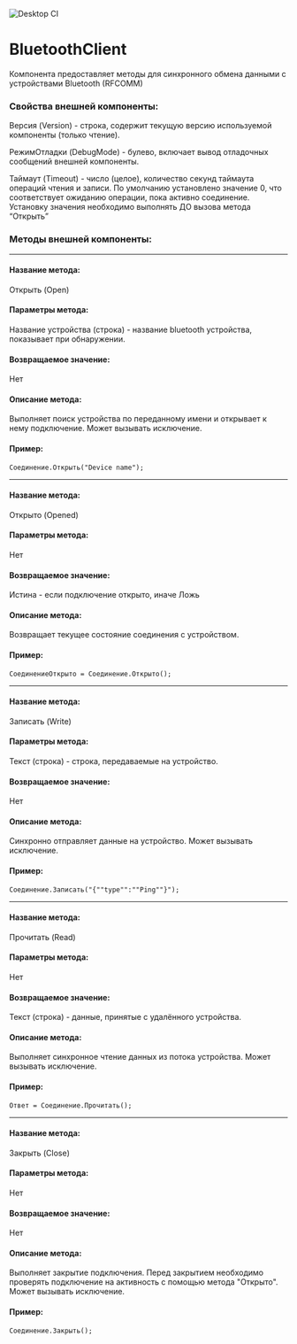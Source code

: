 ![Desktop CI](https://github.com/akpaevj/BluetoothClient/workflows/Desktop%20CI/badge.svg)
# BluetoothClient
Компонента предоставляет методы для синхронного обмена данными с устройствами Bluetooth (RFCOMM)
### Свойства внешней компоненты:
Версия (Version) - строка, содержит текущую версию используемой компоненты (только чтение).

РежимОтладки (DebugMode) - булево, включает вывод отладочных сообщений внешней компоненты.  

Таймаут (Timeout) - число (целое), количество секунд таймаута операций чтения и записи. По умолчанию установлено значение 0, что соответствует ожиданию операции, пока активно соединение. Установку значения необходимо выполнять ДО вызова метода “Открыть”
### Методы внешней компоненты:
-----------
#### Название метода:
Открыть (Open)
#### Параметры метода:
Название устройства (строка) - название bluetooth устройства, показывает при обнаружении.
#### Возвращаемое значение:
Нет
#### Описание метода:
Выполняет поиск устройства по переданному имени и открывает к нему подключение. Может вызывать исключение.
#### Пример:
```
Соединение.Открыть("Device name");
```
-----------
#### Название метода:
Открыто (Opened)
#### Параметры метода:
Нет
#### Возвращаемое значение:
Истина - если подключение открыто, иначе Ложь
#### Описание метода:
Возвращает текущее состояние соединения с устройством.
#### Пример:
```
СоединениеОткрыто = Соединение.Открыто();
```
-----------
#### Название метода:
Записать (Write)
#### Параметры метода:
Текст (строка) - строка, передаваемые на устройство.
#### Возвращаемое значение:
Нет
#### Описание метода:
Синхронно отправляет данные на устройство.
Может вызывать исключение.
#### Пример:
```
Соединение.Записать("{""type"":""Ping""}");
```
-----------
#### Название метода:
Прочитать (Read)
#### Параметры метода:
Нет
#### Возвращаемое значение:
Текст (строка) - данные, принятые с удалённого устройства.
#### Описание метода:
Выполняет синхронное чтение данных из потока устройства. Может вызывать исключение.
#### Пример:
```
Ответ = Соединение.Прочитать();
```
-----------
#### Название метода:
Закрыть (Close)
#### Параметры метода:
Нет
#### Возвращаемое значение:
Нет
#### Описание метода:
Выполняет закрытие подключения. Перед закрытием необходимо проверять подключение на активность с помощью метода "Открыто". Может вызывать исключение.
#### Пример:
```
Соединение.Закрыть();
```
